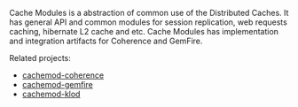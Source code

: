 Cache Modules is a abstraction of common use of the Distributed Caches. It has general API and common modules for session replication, web requests caching, hibernate L2 cache and etc. Cache Modules has implementation and integration artifacts for Coherence and GemFire.

<p>Related projects:</p>
<ul>
<li><a href='http://code.google.com/p/cachemod-coherence'>cachemod-coherence</a></li>
<li><a href='http://code.google.com/p/cachemod-gemfire'>cachemod-gemfire</a></li>
<li><a href='http://code.google.com/p/cachemod-klod'>cachemod-klod</a></li>
</ul>